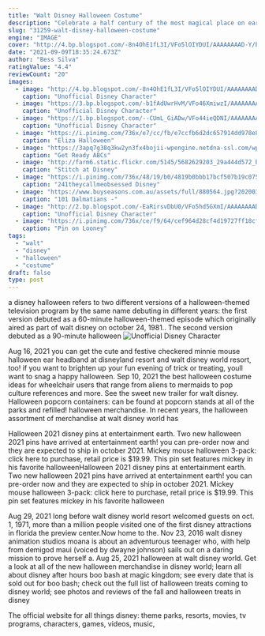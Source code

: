 ```yaml
---
title: "Walt Disney Halloween Costume"
description: "Celebrate a half century of the most magical place on earth with our incredible pin set created just for d23 by artists kevin kidney and jody daily. This boxed set, a tribute to the boundless activities across the walt disney"
slug: "31259-walt-disney-halloween-costume"
engine: "IMAGE"
cover: "http://4.bp.blogspot.com/-8n4OhE1fL3I/VFo5lOIYDUI/AAAAAAAAD-Y/bT_WF42R3Ww/s1600/UDCHG%2BGOOFY%2BDCA%2BHR.jpg"
date: "2021-09-09T18:35:24.673Z"
author: "Bess Silva"
ratingValue: "4.4"
reviewCount: "20"
images:
  - image: "http://4.bp.blogspot.com/-8n4OhE1fL3I/VFo5lOIYDUI/AAAAAAAAD-Y/bT_WF42R3Ww/s1600/UDCHG%2BGOOFY%2BDCA%2BHR.jpg"
    caption: "Unofficial Disney Character"
  - image: "https://3.bp.blogspot.com/-b1fAdUwrHvM/VFo46XmiwzI/AAAAAAAAD84/PZp7Hr_QRUU/s1600/UDCHG%2BPLUTO%2BBASEBALL%2BHR.jpg"
    caption: "Unofficial Disney Character"
  - image: "https://1.bp.blogspot.com/--CUmL_GiADw/VFo44ieQDNI/AAAAAAAAD8w/BV1CjVDofv4/s1600/UDCHG%2BPLUTO%2BJAMMIN%2BJUNGLE%2BHR.jpg"
    caption: "Unofficial Disney Character"
  - image: "https://i.pinimg.com/736x/e7/cc/fb/e7ccfb6d2dc657914dd978e814906963.jpg"
    caption: "Eliza Halloween"
  - image: "https://3apq7g38q3kw2yn3fx4bojii-wpengine.netdna-ssl.com/wp-content/uploads/2016/09/276.png"
    caption: "Get Ready ABCs"
  - image: "http://farm6.static.flickr.com/5145/5682629203_29a444d572_b.jpg"
    caption: "Stitch at Disney"
  - image: "https://i.pinimg.com/736x/48/19/b0/4819b0bbb17bcf507b19c0758a05563c.jpg"
    caption: "241theycallmeobsessed Disney"
  - image: "https://www.buyseasons.com.au/assets/full/880564.jpg?20200320200158"
    caption: "101 Dalmatians -"
  - image: "http://2.bp.blogspot.com/-EaRirsvDbU0/VFo5hd5GXmI/AAAAAAAAD-E/EYNBxJsfCCM/s1600/UDCHG%2BCHIP%2BDALE%2BBBQ.jpg"
    caption: "Unofficial Disney Character"
  - image: "https://i.pinimg.com/736x/ce/f9/64/cef964d28cf4d19727ff18cf2382ad99--warner-bros.jpg"
    caption: "Pin on Looney"
tags:
  - "walt"
  - "disney"
  - "halloween"
  - "costume"
draft: false
type: post
---
```


a disney halloween refers to two different versions of a halloween-themed television program by the same name debuting in different years: the first version debuted as a 60-minute halloween-themed episode which originally aired as part of walt disney on october 24, 1981.. The second version debuted as a 90-minute halloween
![Unofficial Disney Character](https://3.bp.blogspot.com/-b1fAdUwrHvM/VFo46XmiwzI/AAAAAAAAD84/PZp7Hr_QRUU/s1600/UDCHG%2BPLUTO%2BBASEBALL%2BHR.jpg "Unofficial Disney Character")

Aug 16, 2021 you can get the cute and festive checkered minnie mouse halloween ear headband at disneyland resort and walt disney world resort, too! if you want to brighten up your fun evening of trick or treating, youll want to snag a happy halloween. Sep 10, 2021 the best halloween costume ideas for wheelchair users that range from aliens to mermaids to pop culture references and more.  See the sweet new trailer for walt disney. Halloween popcorn containers: can be found at popcorn stands at all of the parks and refilled! halloween merchandise. In recent years, the halloween assortment of merchandise at walt disney world has
<!--inArticleAds-->

<!--galleryOne-->

Halloween 2021 disney pins at entertainment earth. Two new halloween 2021 pins have arrived at entertainment earth! you can pre-order now and they are expected to ship in october 2021. Mickey mouse halloween 3-pack: click here to purchase, retail price is $19.99. This pin set features mickey in his favorite halloweenHalloween 2021 disney pins at entertainment earth. Two new halloween 2021 pins have arrived at entertainment earth! you can pre-order now and they are expected to ship in october 2021. Mickey mouse halloween 3-pack: click here to purchase, retail price is $19.99. This pin set features mickey in his favorite halloween
<!--inArticleAds-->

<!--galleryTwo-->

Aug 29, 2021 long before walt disney world resort welcomed guests on oct. 1, 1971, more than a million people visited one of the first disney attractions in florida  the preview center.Now home to the. Nov 23, 2016 walt disney animation studios moana is about an adventurous teenager who, with help from demigod maui (voiced by dwayne johnson) sails out on a daring mission to prove herself a. Aug 25, 2021 halloween at walt disney world. Get a look at all of the new halloween merchandise in disney world; learn all about disney after hours boo bash at magic kingdom; see every date that is sold out for boo bash; check out the full list of halloween treats coming to disney world; see photos and reviews of the fall and halloween treats in disney
<!--galleryThree-->

The official website for all things disney: theme parks, resorts, movies, tv programs, characters, games, videos, music,